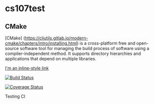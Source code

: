 # cs107test


## CMake
[CMake] (https://cliutils.gitlab.io/modern-cmake/chapters/intro/installing.html) is a cross-platform free and open-source software tool for managing the build process of software using a compiler-independent method. It supports directory hierarchies and applications that depend on multiple libraries.

[I'm an inline-style link](https://www.google.com)

[![Build Status](https://travis-ci.com/samNson/cs107test.svg?branch=main)](https://travis-ci.com/samNson/cs107test)

[![Coverage Status](https://codecov.io/gh/samNson/cs107test/branch/main/graph/badge.svg?token=6da39f8f-bc16-4c10-b12d-ae1472059d90)](https://codecov.io/gh/samNson/cs107test)

Testing CI
